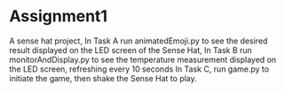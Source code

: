 # Assignment1
A sense hat project,
In Task A run animatedEmoji.py to see the desired result displayed on the LED screen of the Sense Hat,
In Task B run monitorAndDisplay.py to see the temperature measurement displayed on the LED screen, refreshing every 10 seconds
In Task C, run game.py to initiate the game, then shake the Sense Hat to play.
